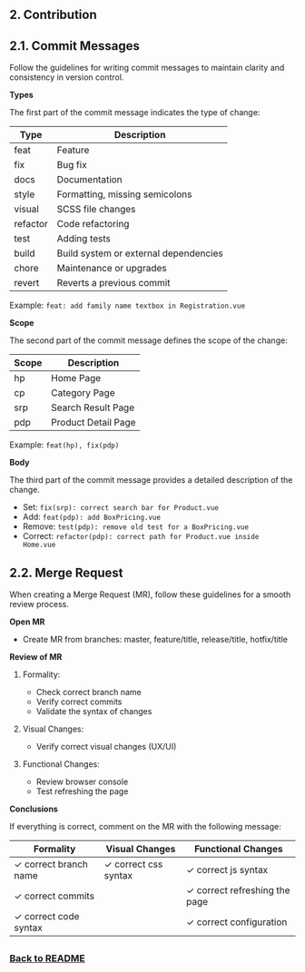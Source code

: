 ## 2. Contribution

## 2.1. Commit Messages

Follow the guidelines for writing commit messages to maintain clarity and consistency in version control.

**Types**

The first part of the commit message indicates the type of change:

| Type   | Description               |
|--------|---------------------------|
| feat   | Feature                   |
| fix    | Bug fix                   |
| docs   | Documentation             |
| style  | Formatting, missing semicolons |
| visual | SCSS file changes         |
| refactor | Code refactoring         |
| test   | Adding tests              |
| build  | Build system or external dependencies   |
| chore  | Maintenance or upgrades   |
| revert | Reverts a previous commit |

Example: `feat: add family name textbox in Registration.vue`

**Scope**

The second part of the commit message defines the scope of the change:

| Scope | Description           |
|-------|-----------------------|
| hp    | Home Page             |
| cp    | Category Page         |
| srp   | Search Result Page    |
| pdp   | Product Detail Page   |

Example: `feat(hp), fix(pdp)`

**Body**

The third part of the commit message provides a detailed description of the change.

- Set: `fix(srp): correct search bar for Product.vue`
- Add: `feat(pdp): add BoxPricing.vue`
- Remove: `test(pdp): remove old test for a BoxPricing.vue`
- Correct: `refactor(pdp): correct path for Product.vue inside Home.vue`

## 2.2. Merge Request

When creating a Merge Request (MR), follow these guidelines for a smooth review process.

**Open MR**

- Create MR from branches: master, feature/title, release/title, hotfix/title

**Review of MR**

1. Formality:
   - Check correct branch name
   - Verify correct commits
   - Validate the syntax of changes

2. Visual Changes:
   - Verify correct visual changes (UX/UI)

3. Functional Changes:
   - Review browser console
   - Test refreshing the page

**Conclusions**

If everything is correct, comment on the MR with the following message:

| Formality          | Visual Changes       | Functional Changes     |
|-------------------|----------------------|------------------------|
| ✓ correct branch name  | ✓ correct css syntax    | ✓ correct js syntax           |
| ✓ correct commits       |                        | ✓ correct refreshing the page |
| ✓ correct code syntax   |                        | ✓ correct configuration       |
## 
### [Back to README](../README.md)

## 